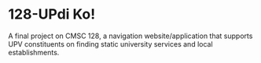 # 128-UPdi Ko!

A final project on CMSC 128, a navigation website/application that supports UPV constituents on finding static university services and local establishments.
